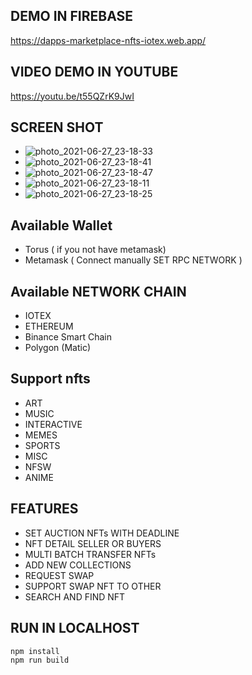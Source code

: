 ## DEMO IN FIREBASE
https://dapps-marketplace-nfts-iotex.web.app/
## VIDEO DEMO IN YOUTUBE
https://youtu.be/t55QZrK9JwI

## SCREEN SHOT
- ![photo_2021-06-27_23-18-33](https://user-images.githubusercontent.com/86550334/123551924-19a54c00-d79e-11eb-84c0-180bc1cf12a2.jpg)
- ![photo_2021-06-27_23-18-41](https://user-images.githubusercontent.com/86550334/123551927-1b6f0f80-d79e-11eb-8735-5703474b078b.jpg)
- ![photo_2021-06-27_23-18-47](https://user-images.githubusercontent.com/86550334/123551929-1c07a600-d79e-11eb-99b9-82a3f3b8bb0e.jpg)
- ![photo_2021-06-27_23-18-11](https://user-images.githubusercontent.com/86550334/123551930-1ca03c80-d79e-11eb-838f-1d719d2570f2.jpg)
- ![photo_2021-06-27_23-18-25](https://user-images.githubusercontent.com/86550334/123551931-1d38d300-d79e-11eb-932e-23e226826cec.jpg)

## Available Wallet
- Torus ( if you not have metamask)
- Metamask ( Connect manually SET RPC NETWORK )
## Available NETWORK CHAIN
- IOTEX
- ETHEREUM
- Binance Smart Chain
- Polygon (Matic) 
## Support nfts
- ART
- MUSIC
- INTERACTIVE
- MEMES
- SPORTS
- MISC
- NFSW
- ANIME

## FEATURES
- SET AUCTION NFTs WITH DEADLINE
- NFT DETAIL SELLER OR BUYERS
- MULTI BATCH TRANSFER NFTs
- ADD NEW COLLECTIONS
- REQUEST SWAP
- SUPPORT SWAP NFT TO OTHER 
- SEARCH AND FIND NFT 

## RUN IN LOCALHOST
```
npm install
npm run build 
```
